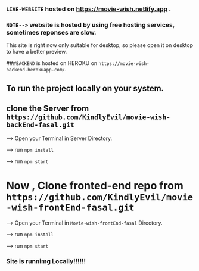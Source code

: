 ### `LIVE-WEBSITE` hosted on https://movie-wish.netlify.app .

### `NOTE-->` website is hosted by using free hosting services, sometimes reponses are slow.

This site is right now only suitable for desktop, so please open it on desktop to have a better preview.

###`BACKEND` is hosted on HEROKU on `https://movie-wish-backend.herokuapp.com/`.


## To run the project locally on your system.

## clone the Server from `https://github.com/KindlyEvil/movie-wish-backEnd-fasal.git`

--> Open your Terminal in Server Directory.

--> run `npm install`

--> run `npm start`


# Now , Clone fronted-end repo from `https://github.com/KindlyEvil/movie-wish-frontEnd-fasal.git`

--> Open your Terminal in `Movie-wish-frontEnd-fasal` Directory.

--> run  `npm install`

--> run  `npm start`

### Site is runnimg Locally!!!!!!
